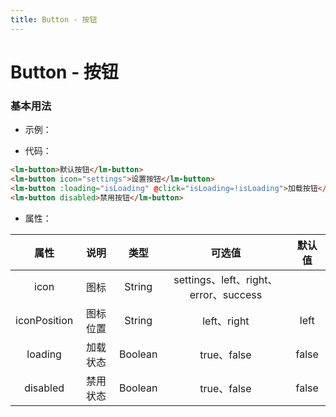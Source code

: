 ```yaml
---
title: Button - 按钮
---
```

# Button - 按钮
### 基本用法
* 示例：

<button-demos></button-demos>

* 代码：
```html  
<lm-button>默认按钮</lm-button>
<lm-button icon="settings">设置按钮</lm-button>
<lm-button :loading="isLoading" @click="isLoading=!isLoading">加载按钮</lm-button>
<lm-button disabled>禁用按钮</lm-button>
```
* 属性：

|     属性     |   说明   |  类型   |                可选值                 | 默认值 |
| :----------: | :------: | :-----: | :-----------------------------------: | :----: |
|     icon     |   图标   | String  | settings、left、right、error、success |        |
| iconPosition | 图标位置 | String  |              left、right              |  left  |
|   loading    | 加载状态 | Boolean |              true、false              | false  |
|   disabled   | 禁用状态 | Boolean |              true、false              | false  |